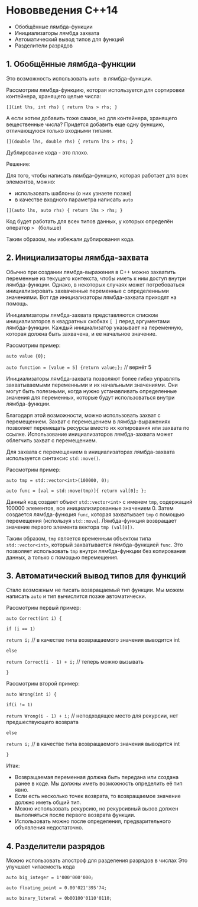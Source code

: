 # Нововведения C++14

- Обобщённые лямбда-функции
- Инициализаторы лямбда захвата
- Автоматический вывод типов для функций
- Разделители разрядов

## 1. Обобщённые лямбда-функции

Это возможность использовать  `auto ` в лямбда-функции.

Рассмотрим лямбда-функцию, которая используется для сортировки контейнера, хранящего целые числа:   

 `[](int lhs, int rhs) { return lhs > rhs; } `

А если хотим добавить тоже самое, но для контейнера, хранящего вещественные числа? Придется добавить еще одну функцию, отличающуюся только входными типами.

 `[](double lhs, double rhs) { return lhs > rhs; } `

Дублирование кода - это плохо.

Решение: 

Для того, чтобы написать лямбда-функцию, которая работает для всех элементов, можно:
- использовать шаблоны (о них узнаете позже)
- в качестве входного параметра написать  `auto `

 `[](auto lhs, auto rhs) { return lhs > rhs; } `

Код будет работать для всех типов данных, у которых определён оператор  `> ` (больше)

Таким образом, мы избежали дублирования кода.


## 2. Инициализаторы лямбда-захвата

Обычно при создании лямбда-выражения в C++ можно захватить переменные из текущего контекста, чтобы иметь к ним доступ внутри лямбда-функции. Однако, в некоторых случаях может потребоваться инициализировать захваченные переменные с определенными значениями. Вот где инициализаторы лямбда-захвата приходят на помощь.

Инициализаторы лямбда-захвата представляются списком инициализаторов в квадратных скобках  `[ ]` перед аргументами лямбда-функции. Каждый инициализатор указывает на переменную, которая должна быть захвачена, и ее начальное значение.

Рассмотрим пример:

`auto value {0};`


`auto function = [value = 5] {return value;};` // вернёт 5


Инициализаторы лямбда-захвата позволяют более гибко управлять захватываемыми переменными и их начальными значениями. Они могут быть полезными, когда нужно устанавливать определенные значения для переменных, которые будут использоваться внутри лямбда-функции.

Благодаря этой возможности, можно использовать захват с перемещением. Захват с перемещением в лямбда-выражениях позволяет перемещать ресурсы вместо их копирования или захвата по ссылке. Использование инициализаторов лямбда-захвата может облегчить захват с перемещением.

Для захвата с перемещением в инициализаторах лямбда-захвата используется синтаксис `std::move()`. 

Рассмотрим пример:

`auto tmp = std::vector<int>(100000, 0);`


`auto func = [val = std::move(tmp)]{ return val[0]; };`

Данный код создает объект `std::vector<int>` с именем `tmp`, содержащий 100000 элементов, все инициализированные значением 0. Затем создается лямбда-функция `func`, которая захватывает `tmp` с помощью перемещения (используя `std::move`). Лямбда-функция возвращает значение первого элемента вектора `tmp (val[0])`.

Таким образом, `tmp` является временным объектом типа `std::vector<int>`, который захватывается лямбда-функцией `func`. Это позволяет использовать `tmp` внутри лямбда-функции без копирования данных, а только с помощью перемещения.

## 3. Автоматический вывод типов для функций  

Стало возможным не писать возвращаемый тип функции. Мы можем написать `auto` и тип вычислится позже автоматически.


Рассмотрим первый пример:

`auto Correct(int i) {`

`if (i == 1)`
 
 `return i;` // в качестве типа возвращаемого значения выводится int
 
 `else`
 
   `return Correct(i - 1) + i;` // теперь можно вызывать
   
`}`

Рассмотрим второй пример:

`auto Wrong(int i) {`

`if(i != 1)`

`return Wrong(i - 1) + i;` // неподходящее место для рекурсии, нет предшествующего возврата

`else`

`return i;` // в качестве типа возвращаемого значения выводится int

`}`

Итак:

- Возвращаемая переменная должна быть передана или создана ранее в коде. Мы должны иметь возможность определить её тип явно.
- Если есть несколько точек возврата, то возвращаемое значение должно иметь общий тип.
- Можно использовать рекурсию, но рекурсивный вызов должен выполняться после первого возврата функции.
- Использовать можно после определения, предварительного объявления недостаточно.

## 4. Разделители разрядов 

Можно использовать апостроф для разделения разрядов в числах
Это улучшает читаемость кода

`auto big_integer = 1'000'000'000;`

`auto floating_point = 0.00'021'395'74;`

`auto binary_literal = 0b00100'0110'0110;`

